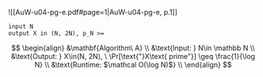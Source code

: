 ![[AuW-u04-pg-e.pdf#page=1|AuW-u04-pg-e, p.1]]
```A
input N
output X in (N, 2N), p_N >= 
```

$$
\begin{align}
&\mathbf{Algorithm\ A} \\
&\text{Input: } N\in \mathbb N \\
&\text{Output: } X\in(N, 2N), \ \Pr[\text{"}X\text{ prime"}] \geq \frac{1}{\log N} \\
&\text{Runtime: $\mathcal O(\log N)$} \\
\end{align}
$$